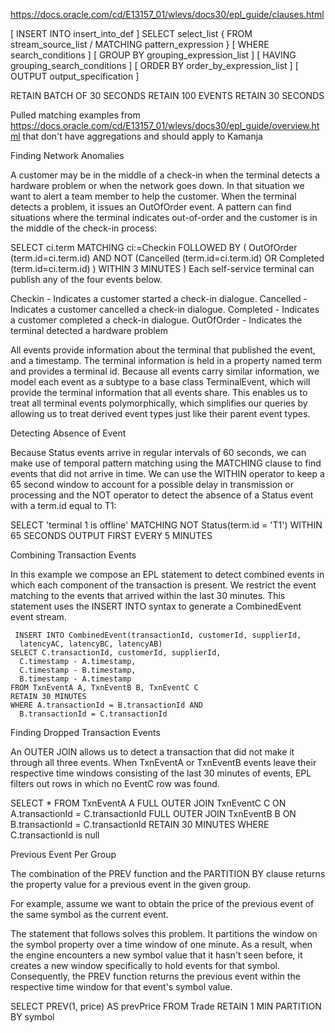 https://docs.oracle.com/cd/E13157_01/wlevs/docs30/epl_guide/clauses.html

  [ INSERT INTO insert_into_def ]
    SELECT select_list
  { FROM stream_source_list /  MATCHING pattern_expression }
  [ WHERE search_conditions ]
  [ GROUP BY grouping_expression_list ]
  [ HAVING grouping_search_conditions ]
  [ ORDER BY order_by_expression_list ]
  [ OUTPUT output_specification ]
  
  RETAIN BATCH OF 30 SECONDS
  RETAIN 100 EVENTS
  RETAIN 30 SECONDS
  
Pulled matching examples from https://docs.oracle.com/cd/E13157_01/wlevs/docs30/epl_guide/overview.html that don't have aggregations and should apply to Kamanja

Finding Network Anomalies

A customer may be in the middle of a check-in when the terminal detects a hardware problem or when the network goes down. In that situation we want to alert a team member to help the customer. When the terminal detects a problem, it issues an OutOfOrder event. A pattern can find situations where the terminal indicates out-of-order and the customer is in the middle of the check-in process:

   SELECT ci.term 
  MATCHING ci:=Checkin FOLLOWED BY 
        ( OutOfOrder (term.id=ci.term.id) AND NOT
          (Cancelled (term.id=ci.term.id) OR 
           Completed (term.id=ci.term.id) ) WITHIN 3 MINUTES )
Each self-service terminal can publish any of the four events below.

 Checkin - Indicates a customer started a check-in dialogue.
 Cancelled - Indicates a customer cancelled a check-in dialogue.
 Completed - Indicates a customer completed a check-in dialogue.
 OutOfOrder - Indicates the terminal detected a hardware problem
 
All events provide information about the terminal that published the event, and a timestamp. The terminal information is held in a property named term and provides a terminal id. Because all events carry similar information, we model each event as a subtype to a base class TerminalEvent, which will provide the terminal information that all events share. This enables us to treat all terminal events polymorphically, which simplifies our queries by allowing us to treat derived event types just like their parent event types.

Detecting Absence of Event

Because Status events arrive in regular intervals of 60 seconds, we can make use of temporal pattern matching using the MATCHING clause to find events that did not arrive in time. We can use the WITHIN operator to keep a 65 second window to account for a possible delay in transmission or processing and the NOT operator to detect the absence of a Status event with a term.id equal to T1:

   SELECT 'terminal 1 is offline' 
  MATCHING NOT Status(term.id = 'T1') WITHIN 65 SECONDS
  OUTPUT FIRST EVERY 5 MINUTES
  
Combining Transaction Events
  
  In this example we compose an EPL statement to detect combined events in which each component of the transaction is present. We restrict the event matching to the events that arrived within the last 30 minutes. This statement uses the INSERT INTO syntax to generate a CombinedEvent event stream.
  
     INSERT INTO CombinedEvent(transactionId, customerId, supplierId, 
      latencyAC, latencyBC, latencyAB)
    SELECT C.transactionId, customerId, supplierId, 
      C.timestamp - A.timestamp, 
      C.timestamp - B.timestamp, 
      B.timestamp - A.timestamp 
    FROM TxnEventA A, TxnEventB B, TxnEventC C
    RETAIN 30 MINUTES
    WHERE A.transactionId = B.transactionId AND
      B.transactionId = C.transactionId
      
      
Finding Dropped Transaction Events

An OUTER JOIN allows us to detect a transaction that did not make it through all three events. When TxnEventA or TxnEventB events leave their respective time windows consisting of the last 30 minutes of events, EPL filters out rows in which no EventC row was found.

   SELECT * 
    FROM TxnEventA A 
         FULL OUTER JOIN TxnEventC C ON A.transactionId = C.transactionId
         FULL OUTER JOIN TxnEventB B ON B.transactionId = C.transactionId
    RETAIN 30 MINUTES
  WHERE C.transactionId is null      
  
Previous Event Per Group

The combination of the PREV function and the PARTITION BY clause returns the property value for a previous event in the given group.

For example, assume we want to obtain the price of the previous event of the same symbol as the current event.

The statement that follows solves this problem. It partitions the window on the symbol property over a time window of one minute. As a result, when the engine encounters a new symbol value that it hasn't seen before, it creates a new window specifically to hold events for that symbol. Consequently, the PREV function returns the previous event within the respective time window for that event's symbol value.

   SELECT PREV(1, price) AS prevPrice 
  FROM Trade RETAIN 1 MIN PARTITION BY symbol
    